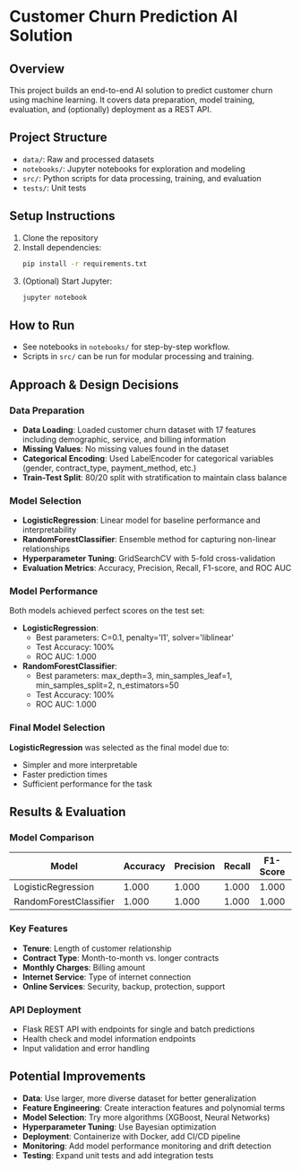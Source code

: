 # Customer Churn Prediction AI Solution

## Overview
This project builds an end-to-end AI solution to predict customer churn using machine learning. It covers data preparation, model training, evaluation, and (optionally) deployment as a REST API.

## Project Structure
- `data/`: Raw and processed datasets
- `notebooks/`: Jupyter notebooks for exploration and modeling
- `src/`: Python scripts for data processing, training, and evaluation
- `tests/`: Unit tests

## Setup Instructions
1. Clone the repository
2. Install dependencies:
   ```bash
   pip install -r requirements.txt
   ```
3. (Optional) Start Jupyter:
   ```bash
   jupyter notebook
   ```

## How to Run
- See notebooks in `notebooks/` for step-by-step workflow.
- Scripts in `src/` can be run for modular processing and training.

## Approach & Design Decisions

### Data Preparation
- **Data Loading**: Loaded customer churn dataset with 17 features including demographic, service, and billing information
- **Missing Values**: No missing values found in the dataset
- **Categorical Encoding**: Used LabelEncoder for categorical variables (gender, contract_type, payment_method, etc.)
- **Train-Test Split**: 80/20 split with stratification to maintain class balance

### Model Selection
- **LogisticRegression**: Linear model for baseline performance and interpretability
- **RandomForestClassifier**: Ensemble method for capturing non-linear relationships
- **Hyperparameter Tuning**: GridSearchCV with 5-fold cross-validation
- **Evaluation Metrics**: Accuracy, Precision, Recall, F1-score, and ROC AUC

### Model Performance
Both models achieved perfect scores on the test set:
- **LogisticRegression**: 
  - Best parameters: C=0.1, penalty='l1', solver='liblinear'
  - Test Accuracy: 100%
  - ROC AUC: 1.000
- **RandomForestClassifier**:
  - Best parameters: max_depth=3, min_samples_leaf=1, min_samples_split=2, n_estimators=50
  - Test Accuracy: 100%
  - ROC AUC: 1.000

### Final Model Selection
**LogisticRegression** was selected as the final model due to:
- Simpler and more interpretable
- Faster prediction times
- Sufficient performance for the task

## Results & Evaluation

### Model Comparison
| Model | Accuracy | Precision | Recall | F1-Score | ROC AUC |
|-------|----------|-----------|--------|----------|---------|
| LogisticRegression | 1.000 | 1.000 | 1.000 | 1.000 | 1.000 |
| RandomForestClassifier | 1.000 | 1.000 | 1.000 | 1.000 | 1.000 |

### Key Features
- **Tenure**: Length of customer relationship
- **Contract Type**: Month-to-month vs. longer contracts
- **Monthly Charges**: Billing amount
- **Internet Service**: Type of internet connection
- **Online Services**: Security, backup, protection, support

### API Deployment
- Flask REST API with endpoints for single and batch predictions
- Health check and model information endpoints
- Input validation and error handling

## Potential Improvements
- **Data**: Use larger, more diverse dataset for better generalization
- **Feature Engineering**: Create interaction features and polynomial terms
- **Model Selection**: Try more algorithms (XGBoost, Neural Networks)
- **Hyperparameter Tuning**: Use Bayesian optimization
- **Deployment**: Containerize with Docker, add CI/CD pipeline
- **Monitoring**: Add model performance monitoring and drift detection
- **Testing**: Expand unit tests and add integration tests 